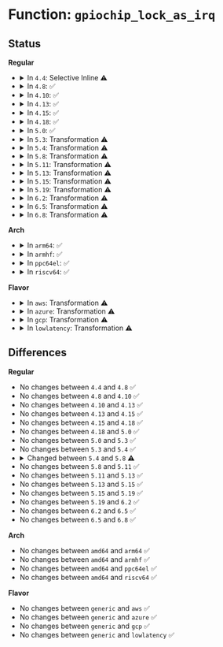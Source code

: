 # Function: <code>gpiochip_lock_as_irq</code>

## Status
<b>Regular</b>
<ul>
<li>
<details>
<summary>In <code>4.4</code>: Selective Inline ⚠️</summary>

```c
int gpiochip_lock_as_irq(struct gpio_chip *chip, unsigned int offset);
```

**Collision:** Unique Global

**Inline:** Selective

**Transformation:** False

**Instances:**

```
In drivers/gpio/gpiolib.c (ffffffff81424fc0)
Location: drivers/gpio/gpiolib.c:1618
Inline: True
Direct callers:
  - drivers/gpio/gpiolib.c:gpiochip_irq_reqres
  - drivers/gpio/gpiolib-sysfs.c:gpio_sysfs_request_irq
  - drivers/gpio/gpiolib-acpi.c:acpi_gpiochip_request_interrupt
```
**Symbols:**

```
ffffffff81424fc0-ffffffff81425014: gpiochip_lock_as_irq (STB_GLOBAL)
```
</details>
</li>
<li>
<details>
<summary>In <code>4.8</code>: ✅</summary>

```c
int gpiochip_lock_as_irq(struct gpio_chip *chip, unsigned int offset);
```

**Collision:** Unique Global

**Inline:** No

**Transformation:** False

**Instances:**

```
In drivers/gpio/gpiolib.c (ffffffff8146ddd0)
Location: drivers/gpio/gpiolib.c:2589
Inline: False
Direct callers:
  - drivers/gpio/gpiolib.c:gpiochip_irq_reqres
  - drivers/gpio/gpiolib-sysfs.c:gpio_sysfs_request_irq
  - drivers/gpio/gpiolib-acpi.c:acpi_gpiochip_request_interrupt
```
**Symbols:**

```
ffffffff8146ddd0-ffffffff8146de63: gpiochip_lock_as_irq (STB_GLOBAL)
```
</details>
</li>
<li>
<details>
<summary>In <code>4.10</code>: ✅</summary>

```c
int gpiochip_lock_as_irq(struct gpio_chip *chip, unsigned int offset);
```

**Collision:** Unique Global

**Inline:** No

**Transformation:** False

**Instances:**

```
In drivers/gpio/gpiolib.c (ffffffff8148fc90)
Location: drivers/gpio/gpiolib.c:2779
Inline: False
Direct callers:
  - drivers/gpio/gpiolib.c:gpiochip_irq_reqres
  - drivers/gpio/gpiolib-sysfs.c:gpio_sysfs_request_irq
  - drivers/gpio/gpiolib-acpi.c:acpi_gpiochip_request_interrupt
```
**Symbols:**

```
ffffffff8148fc90-ffffffff8148fd3f: gpiochip_lock_as_irq (STB_GLOBAL)
```
</details>
</li>
<li>
<details>
<summary>In <code>4.13</code>: ✅</summary>

```c
int gpiochip_lock_as_irq(struct gpio_chip *chip, unsigned int offset);
```

**Collision:** Unique Global

**Inline:** No

**Transformation:** False

**Instances:**

```
In drivers/gpio/gpiolib.c (ffffffff81499550)
Location: drivers/gpio/gpiolib.c:2776
Inline: False
Direct callers:
  - drivers/gpio/gpiolib.c:gpiochip_irq_reqres
  - drivers/gpio/gpiolib-sysfs.c:gpio_sysfs_request_irq
  - drivers/gpio/gpiolib-acpi.c:acpi_gpiochip_request_interrupt
```
**Symbols:**

```
ffffffff81499550-ffffffff814995fc: gpiochip_lock_as_irq (STB_GLOBAL)
```
</details>
</li>
<li>
<details>
<summary>In <code>4.15</code>: ✅</summary>

```c
int gpiochip_lock_as_irq(struct gpio_chip *chip, unsigned int offset);
```

**Collision:** Unique Global

**Inline:** No

**Transformation:** False

**Instances:**

```
In drivers/gpio/gpiolib.c (ffffffff814d7850)
Location: drivers/gpio/gpiolib.c:3047
Inline: False
Direct callers:
  - drivers/gpio/gpiolib.c:gpiochip_irq_reqres
  - drivers/gpio/gpiolib-sysfs.c:gpio_sysfs_request_irq
  - drivers/gpio/gpiolib-acpi.c:acpi_gpiochip_request_interrupt
```
**Symbols:**

```
ffffffff814d7850-ffffffff814d78ff: gpiochip_lock_as_irq (STB_GLOBAL)
```
</details>
</li>
<li>
<details>
<summary>In <code>4.18</code>: ✅</summary>

```c
int gpiochip_lock_as_irq(struct gpio_chip *chip, unsigned int offset);
```

**Collision:** Unique Global

**Inline:** No

**Transformation:** False

**Instances:**

```
In drivers/gpio/gpiolib.c (ffffffff81506a70)
Location: drivers/gpio/gpiolib.c:3239
Inline: False
Direct callers:
  - drivers/gpio/gpiolib.c:gpiochip_irq_reqres
  - drivers/gpio/gpiolib-sysfs.c:gpio_sysfs_request_irq
  - drivers/gpio/gpiolib-acpi.c:acpi_gpiochip_request_interrupt
```
**Symbols:**

```
ffffffff81506a70-ffffffff81506b23: gpiochip_lock_as_irq (STB_GLOBAL)
```
</details>
</li>
<li>
<details>
<summary>In <code>5.0</code>: ✅</summary>

```c
int gpiochip_lock_as_irq(struct gpio_chip *chip, unsigned int offset);
```

**Collision:** Unique Global

**Inline:** No

**Transformation:** False

**Instances:**

```
In drivers/gpio/gpiolib.c (ffffffff8151c5e0)
Location: drivers/gpio/gpiolib.c:3432
Inline: False
Direct callers:
  - drivers/gpio/gpiolib.c:gpiochip_reqres_irq
  - drivers/gpio/gpiolib-sysfs.c:gpio_sysfs_request_irq
  - drivers/gpio/gpiolib-acpi.c:acpi_gpiochip_alloc_event
```
**Symbols:**

```
ffffffff8151c5e0-ffffffff8151c6cc: gpiochip_lock_as_irq (STB_GLOBAL)
```
</details>
</li>
<li>
<details>
<summary>In <code>5.3</code>: Transformation ⚠️</summary>

```c
int gpiochip_lock_as_irq(struct gpio_chip *chip, unsigned int offset);
```

**Collision:** Unique Global

**Inline:** No

**Transformation:** True

**Instances:**

```
In drivers/gpio/gpiolib.c (0)
Location: drivers/gpio/gpiolib.c:3521
Inline: False
Direct callers:
  - drivers/gpio/gpiolib.c:gpiochip_reqres_irq
  - drivers/gpio/gpiolib.c:gpiochip_irq_domain_activate
  - drivers/gpio/gpiolib-sysfs.c:gpio_sysfs_request_irq
  - drivers/gpio/gpiolib-acpi.c:acpi_gpiochip_alloc_event
```
**Symbols:**

```
ffffffff8154ee1a-ffffffff8154ee6f: gpiochip_lock_as_irq.cold (STB_LOCAL)
ffffffff8154a8e0-ffffffff8154a97b: gpiochip_lock_as_irq (STB_GLOBAL)
```
</details>
</li>
<li>
<details>
<summary>In <code>5.4</code>: Transformation ⚠️</summary>

```c
int gpiochip_lock_as_irq(struct gpio_chip *chip, unsigned int offset);
```

**Collision:** Unique Global

**Inline:** No

**Transformation:** True

**Instances:**

```
In drivers/gpio/gpiolib.c (0)
Location: drivers/gpio/gpiolib.c:3875
Inline: False
Direct callers:
  - drivers/gpio/gpiolib.c:gpiochip_reqres_irq
  - drivers/gpio/gpiolib.c:gpiochip_irq_domain_activate
  - drivers/gpio/gpiolib-sysfs.c:gpio_sysfs_request_irq
  - drivers/gpio/gpiolib-acpi.c:acpi_gpiochip_alloc_event
```
**Symbols:**

```
ffffffff8157018a-ffffffff815701df: gpiochip_lock_as_irq.cold (STB_LOCAL)
ffffffff8156a290-ffffffff8156a32b: gpiochip_lock_as_irq (STB_GLOBAL)
```
</details>
</li>
<li>
<details>
<summary>In <code>5.8</code>: Transformation ⚠️</summary>

```c
int gpiochip_lock_as_irq(struct gpio_chip *gc, unsigned int offset);
```

**Collision:** Unique Global

**Inline:** No

**Transformation:** True

**Instances:**

```
In drivers/gpio/gpiolib.c (0)
Location: drivers/gpio/gpiolib.c:4281
Inline: False
Direct callers:
  - drivers/gpio/gpiolib.c:gpiochip_irq_reqres
  - drivers/gpio/gpiolib.c:gpiochip_irq_domain_activate
  - drivers/gpio/gpiolib-sysfs.c:gpio_sysfs_request_irq
  - drivers/gpio/gpiolib-acpi.c:acpi_gpiochip_alloc_event
```
**Symbols:**

```
ffffffff816144ff-ffffffff81614554: gpiochip_lock_as_irq.cold (STB_LOCAL)
ffffffff8160f6b0-ffffffff8160f754: gpiochip_lock_as_irq (STB_GLOBAL)
```
</details>
</li>
<li>
<details>
<summary>In <code>5.11</code>: Transformation ⚠️</summary>

```c
int gpiochip_lock_as_irq(struct gpio_chip *gc, unsigned int offset);
```

**Collision:** Unique Global

**Inline:** No

**Transformation:** True

**Instances:**

```
In drivers/gpio/gpiolib.c (0)
Location: drivers/gpio/gpiolib.c:3105
Inline: False
Direct callers:
  - drivers/gpio/gpiolib.c:gpiochip_irq_reqres
  - drivers/gpio/gpiolib.c:gpiochip_irq_domain_activate
  - drivers/gpio/gpiolib-sysfs.c:gpio_sysfs_request_irq
  - drivers/gpio/gpiolib-acpi.c:acpi_gpiochip_alloc_event
```
**Symbols:**

```
ffffffff81bf5c15-ffffffff81bf5c6a: gpiochip_lock_as_irq.cold (STB_LOCAL)
ffffffff81635270-ffffffff81635318: gpiochip_lock_as_irq (STB_GLOBAL)
```
</details>
</li>
<li>
<details>
<summary>In <code>5.13</code>: Transformation ⚠️</summary>

```c
int gpiochip_lock_as_irq(struct gpio_chip *gc, unsigned int offset);
```

**Collision:** Unique Global

**Inline:** No

**Transformation:** True

**Instances:**

```
In drivers/gpio/gpiolib.c (0)
Location: drivers/gpio/gpiolib.c:3082
Inline: False
Direct callers:
  - drivers/gpio/gpiolib.c:gpiochip_irq_reqres
  - drivers/gpio/gpiolib.c:gpiochip_irq_domain_activate
  - drivers/gpio/gpiolib-sysfs.c:gpio_sysfs_request_irq
  - drivers/gpio/gpiolib-acpi.c:acpi_gpiochip_alloc_event
```
**Symbols:**

```
ffffffff81be7b03-ffffffff81be7b58: gpiochip_lock_as_irq.cold (STB_LOCAL)
ffffffff81618d10-ffffffff81618db8: gpiochip_lock_as_irq (STB_GLOBAL)
```
</details>
</li>
<li>
<details>
<summary>In <code>5.15</code>: Transformation ⚠️</summary>

```c
int gpiochip_lock_as_irq(struct gpio_chip *gc, unsigned int offset);
```

**Collision:** Unique Global

**Inline:** No

**Transformation:** True

**Instances:**

```
In drivers/gpio/gpiolib.c (0)
Location: drivers/gpio/gpiolib.c:3141
Inline: False
Direct callers:
  - drivers/gpio/gpiolib.c:gpiochip_irq_reqres
  - drivers/gpio/gpiolib.c:gpiochip_irq_domain_activate
  - drivers/gpio/gpiolib-sysfs.c:gpio_sysfs_request_irq
  - drivers/gpio/gpiolib-acpi.c:acpi_gpiochip_alloc_event
```
**Symbols:**

```
ffffffff81ce160d-ffffffff81ce1677: gpiochip_lock_as_irq.cold (STB_LOCAL)
ffffffff81688250-ffffffff81688312: gpiochip_lock_as_irq (STB_GLOBAL)
```
</details>
</li>
<li>
<details>
<summary>In <code>5.19</code>: Transformation ⚠️</summary>

```c
int gpiochip_lock_as_irq(struct gpio_chip *gc, unsigned int offset);
```

**Collision:** Unique Global

**Inline:** No

**Transformation:** True

**Instances:**

```
In drivers/gpio/gpiolib.c (0)
Location: drivers/gpio/gpiolib.c:3262
Inline: False
Direct callers:
  - drivers/gpio/gpiolib.c:gpiochip_irq_reqres
  - drivers/gpio/gpiolib.c:gpiochip_irq_domain_activate
  - drivers/gpio/gpiolib-sysfs.c:gpio_sysfs_request_irq
  - drivers/gpio/gpiolib-acpi.c:acpi_gpiochip_alloc_event
```
**Symbols:**

```
ffffffff81ea7c3f-ffffffff81ea7ca9: gpiochip_lock_as_irq.cold (STB_LOCAL)
ffffffff817a3f90-ffffffff817a4064: gpiochip_lock_as_irq (STB_GLOBAL)
```
</details>
</li>
<li>
<details>
<summary>In <code>6.2</code>: Transformation ⚠️</summary>

```c
int gpiochip_lock_as_irq(struct gpio_chip *gc, unsigned int offset);
```

**Collision:** Unique Global

**Inline:** No

**Transformation:** True

**Instances:**

```
In drivers/gpio/gpiolib.c (0)
Location: drivers/gpio/gpiolib.c:3332
Inline: False
Direct callers:
  - drivers/gpio/gpiolib.c:gpiochip_reqres_irq
  - drivers/gpio/gpiolib.c:gpiochip_irq_domain_activate
  - drivers/gpio/gpiolib-sysfs.c:gpio_sysfs_request_irq
  - drivers/gpio/gpiolib-acpi.c:acpi_gpiochip_alloc_event
```
**Symbols:**

```
ffffffff8208e4d7-ffffffff8208e4ec: gpiochip_lock_as_irq.cold (STB_LOCAL)
ffffffff818bb920-ffffffff818bba33: gpiochip_lock_as_irq (STB_GLOBAL)
```
</details>
</li>
<li>
<details>
<summary>In <code>6.5</code>: Transformation ⚠️</summary>

```c
int gpiochip_lock_as_irq(struct gpio_chip *gc, unsigned int offset);
```

**Collision:** Unique Global

**Inline:** No

**Transformation:** True

**Instances:**

```
In drivers/gpio/gpiolib.c (0)
Location: drivers/gpio/gpiolib.c:3373
Inline: False
Direct callers:
  - drivers/gpio/gpiolib.c:gpiochip_reqres_irq
  - drivers/gpio/gpiolib.c:gpiochip_irq_domain_activate
  - drivers/gpio/gpiolib-sysfs.c:gpio_sysfs_request_irq
  - drivers/gpio/gpiolib-acpi.c:acpi_gpiochip_alloc_event
```
**Symbols:**

```
ffffffff8210e7ac-ffffffff8210e7c1: gpiochip_lock_as_irq.cold (STB_LOCAL)
ffffffff818feb40-ffffffff818fec53: gpiochip_lock_as_irq (STB_GLOBAL)
```
</details>
</li>
<li>
<details>
<summary>In <code>6.8</code>: Transformation ⚠️</summary>

```c
int gpiochip_lock_as_irq(struct gpio_chip *gc, unsigned int offset);
```

**Collision:** Unique Global

**Inline:** No

**Transformation:** True

**Instances:**

```
In drivers/gpio/gpiolib.c (0)
Location: drivers/gpio/gpiolib.c:3566
Inline: False
Direct callers:
  - drivers/gpio/gpiolib.c:gpiochip_reqres_irq
  - drivers/gpio/gpiolib.c:gpiochip_irq_domain_activate
  - drivers/gpio/gpiolib-sysfs.c:gpio_sysfs_request_irq
  - drivers/gpio/gpiolib-acpi.c:acpi_gpiochip_alloc_event
```
**Symbols:**

```
ffffffff821ec3f1-ffffffff821ec406: gpiochip_lock_as_irq.cold (STB_LOCAL)
ffffffff819461e0-ffffffff81946315: gpiochip_lock_as_irq (STB_GLOBAL)
```
</details>
</li>
</ul>
<b>Arch</b>
<ul>
<li>
<details>
<summary>In <code>arm64</code>: ✅</summary>

```c
int gpiochip_lock_as_irq(struct gpio_chip *chip, unsigned int offset);
```

**Collision:** Unique Global

**Inline:** No

**Transformation:** False

**Instances:**

```
In drivers/gpio/gpiolib.c (ffff8000106c1e40)
Location: drivers/gpio/gpiolib.c:3875
Inline: False
Direct callers:
  - drivers/pinctrl/qcom/pinctrl-msm.c:msm_gpio_irq_reqres
  - drivers/pinctrl/sunxi/pinctrl-sunxi.c:sunxi_pinctrl_irq_request_resources
  - drivers/pinctrl/mediatek/mtk-eint.c:mtk_eint_irq_request_resources
  - drivers/gpio/gpiolib.c:gpiochip_reqres_irq
  - drivers/gpio/gpiolib.c:gpiochip_irq_domain_activate
  - drivers/gpio/gpiolib-sysfs.c:gpio_sysfs_request_irq
  - drivers/gpio/gpiolib-sysfs.c:gpio_sysfs_request_irq
  - drivers/gpio/gpiolib-acpi.c:acpi_gpiochip_alloc_event
```
**Symbols:**

```
ffff8000106c1e40-ffff8000106c1f88: gpiochip_lock_as_irq (STB_GLOBAL)
```
</details>
</li>
<li>
<details>
<summary>In <code>armhf</code>: ✅</summary>

```c
int gpiochip_lock_as_irq(struct gpio_chip *chip, unsigned int offset);
```

**Collision:** Unique Global

**Inline:** No

**Transformation:** False

**Instances:**

```
In drivers/gpio/gpiolib.c (c085d79c)
Location: drivers/gpio/gpiolib.c:3875
Inline: False
Direct callers:
  - drivers/pinctrl/qcom/pinctrl-msm.c:msm_gpio_irq_reqres
  - drivers/pinctrl/samsung/pinctrl-exynos.c:exynos_irq_request_resources
  - drivers/pinctrl/mediatek/mtk-eint.c:mtk_eint_irq_request_resources
  - drivers/gpio/gpiolib.c:gpiochip_reqres_irq
  - drivers/gpio/gpiolib.c:gpiochip_irq_domain_activate
  - drivers/gpio/gpiolib-sysfs.c:gpio_sysfs_request_irq
  - drivers/gpio/gpio-tegra.c:tegra_gpio_irq_set_type
```
**Symbols:**

```
c085d79c-c085d8a0: gpiochip_lock_as_irq (STB_GLOBAL)
```
</details>
</li>
<li>
<details>
<summary>In <code>ppc64el</code>: ✅</summary>

```c
int gpiochip_lock_as_irq(struct gpio_chip *chip, unsigned int offset);
```

**Collision:** Unique Global

**Inline:** No

**Transformation:** False

**Instances:**

```
In drivers/gpio/gpiolib.c (c000000000839ce0)
Location: drivers/gpio/gpiolib.c:3875
Inline: False
Direct callers:
  - drivers/gpio/gpiolib.c:gpiochip_reqres_irq
  - drivers/gpio/gpiolib.c:gpiochip_irq_domain_activate
  - drivers/gpio/gpiolib-sysfs.c:gpio_sysfs_request_irq
  - drivers/gpio/gpiolib-sysfs.c:gpio_sysfs_request_irq
```
**Symbols:**

```
c000000000839ce0-c000000000839e70: gpiochip_lock_as_irq (STB_GLOBAL)
```
</details>
</li>
<li>
<details>
<summary>In <code>riscv64</code>: ✅</summary>

```c
int gpiochip_lock_as_irq(struct gpio_chip *chip, unsigned int offset);
```

**Collision:** Unique Global

**Inline:** No

**Transformation:** False

**Instances:**

```
In drivers/gpio/gpiolib.c (ffffffe0004a47a0)
Location: drivers/gpio/gpiolib.c:3875
Inline: False
Direct callers:
  - drivers/gpio/gpiolib.c:gpiochip_reqres_irq
  - drivers/gpio/gpiolib.c:gpiochip_irq_domain_activate
  - drivers/gpio/gpiolib-sysfs.c:gpio_sysfs_request_irq
```
**Symbols:**

```
ffffffe0004a47a0-ffffffe0004a489a: gpiochip_lock_as_irq (STB_GLOBAL)
```
</details>
</li>
</ul>
<b>Flavor</b>
<ul>
<li>
<details>
<summary>In <code>aws</code>: Transformation ⚠️</summary>

```c
int gpiochip_lock_as_irq(struct gpio_chip *chip, unsigned int offset);
```

**Collision:** Unique Global

**Inline:** No

**Transformation:** True

**Instances:**

```
In drivers/gpio/gpiolib.c (0)
Location: drivers/gpio/gpiolib.c:3875
Inline: False
Direct callers:
  - drivers/gpio/gpiolib.c:gpiochip_reqres_irq
  - drivers/gpio/gpiolib.c:gpiochip_irq_domain_activate
  - drivers/gpio/gpiolib-sysfs.c:gpio_sysfs_request_irq
  - drivers/gpio/gpiolib-acpi.c:acpi_gpiochip_alloc_event
```
**Symbols:**

```
ffffffff8156594a-ffffffff8156599f: gpiochip_lock_as_irq.cold (STB_LOCAL)
ffffffff8155fa50-ffffffff8155faeb: gpiochip_lock_as_irq (STB_GLOBAL)
```
</details>
</li>
<li>
<details>
<summary>In <code>azure</code>: Transformation ⚠️</summary>

```c
int gpiochip_lock_as_irq(struct gpio_chip *chip, unsigned int offset);
```

**Collision:** Unique Global

**Inline:** No

**Transformation:** True

**Instances:**

```
In drivers/gpio/gpiolib.c (0)
Location: drivers/gpio/gpiolib.c:3875
Inline: False
Direct callers:
  - drivers/gpio/gpiolib.c:gpiochip_reqres_irq
  - drivers/gpio/gpiolib.c:gpiochip_irq_domain_activate
  - drivers/gpio/gpiolib-sysfs.c:gpio_sysfs_request_irq
  - drivers/gpio/gpiolib-acpi.c:acpi_gpiochip_alloc_event
```
**Symbols:**

```
ffffffff8155679a-ffffffff815567ef: gpiochip_lock_as_irq.cold (STB_LOCAL)
ffffffff815508a0-ffffffff8155093b: gpiochip_lock_as_irq (STB_GLOBAL)
```
</details>
</li>
<li>
<details>
<summary>In <code>gcp</code>: Transformation ⚠️</summary>

```c
int gpiochip_lock_as_irq(struct gpio_chip *chip, unsigned int offset);
```

**Collision:** Unique Global

**Inline:** No

**Transformation:** True

**Instances:**

```
In drivers/gpio/gpiolib.c (0)
Location: drivers/gpio/gpiolib.c:3875
Inline: False
Direct callers:
  - drivers/gpio/gpiolib.c:gpiochip_reqres_irq
  - drivers/gpio/gpiolib.c:gpiochip_irq_domain_activate
  - drivers/gpio/gpiolib-sysfs.c:gpio_sysfs_request_irq
  - drivers/gpio/gpiolib-acpi.c:acpi_gpiochip_alloc_event
```
**Symbols:**

```
ffffffff815644ba-ffffffff8156450f: gpiochip_lock_as_irq.cold (STB_LOCAL)
ffffffff8155e5c0-ffffffff8155e65b: gpiochip_lock_as_irq (STB_GLOBAL)
```
</details>
</li>
<li>
<details>
<summary>In <code>lowlatency</code>: Transformation ⚠️</summary>

```c
int gpiochip_lock_as_irq(struct gpio_chip *chip, unsigned int offset);
```

**Collision:** Unique Global

**Inline:** No

**Transformation:** True

**Instances:**

```
In drivers/gpio/gpiolib.c (0)
Location: drivers/gpio/gpiolib.c:3875
Inline: False
Direct callers:
  - drivers/gpio/gpiolib.c:gpiochip_reqres_irq
  - drivers/gpio/gpiolib.c:gpiochip_irq_domain_activate
  - drivers/gpio/gpiolib-sysfs.c:gpio_sysfs_request_irq
  - drivers/gpio/gpiolib-acpi.c:acpi_gpiochip_alloc_event
```
**Symbols:**

```
ffffffff8157e3da-ffffffff8157e42f: gpiochip_lock_as_irq.cold (STB_LOCAL)
ffffffff81578450-ffffffff815784eb: gpiochip_lock_as_irq (STB_GLOBAL)
```
</details>
</li>
</ul>

## Differences
<b>Regular</b>
<ul>
<li>
No changes between <code>4.4</code> and <code>4.8</code> ✅
</li>
<li>
No changes between <code>4.8</code> and <code>4.10</code> ✅
</li>
<li>
No changes between <code>4.10</code> and <code>4.13</code> ✅
</li>
<li>
No changes between <code>4.13</code> and <code>4.15</code> ✅
</li>
<li>
No changes between <code>4.15</code> and <code>4.18</code> ✅
</li>
<li>
No changes between <code>4.18</code> and <code>5.0</code> ✅
</li>
<li>
No changes between <code>5.0</code> and <code>5.3</code> ✅
</li>
<li>
No changes between <code>5.3</code> and <code>5.4</code> ✅
</li>
<li>
<details>
<summary>Changed between <code>5.4</code> and <code>5.8</code> ⚠️</summary>
<ul>
<li>
<b>Param added. </b>
<code>struct gpio_chip *gc</code>
</li>
<li>
<b>Param removed. </b>
<code>struct gpio_chip *chip</code>
</li>
</ul>
</details>
</li>
<li>
No changes between <code>5.8</code> and <code>5.11</code> ✅
</li>
<li>
No changes between <code>5.11</code> and <code>5.13</code> ✅
</li>
<li>
No changes between <code>5.13</code> and <code>5.15</code> ✅
</li>
<li>
No changes between <code>5.15</code> and <code>5.19</code> ✅
</li>
<li>
No changes between <code>5.19</code> and <code>6.2</code> ✅
</li>
<li>
No changes between <code>6.2</code> and <code>6.5</code> ✅
</li>
<li>
No changes between <code>6.5</code> and <code>6.8</code> ✅
</li>
</ul>
<b>Arch</b>
<ul>
<li>
No changes between <code>amd64</code> and <code>arm64</code> ✅
</li>
<li>
No changes between <code>amd64</code> and <code>armhf</code> ✅
</li>
<li>
No changes between <code>amd64</code> and <code>ppc64el</code> ✅
</li>
<li>
No changes between <code>amd64</code> and <code>riscv64</code> ✅
</li>
</ul>
<b>Flavor</b>
<ul>
<li>
No changes between <code>generic</code> and <code>aws</code> ✅
</li>
<li>
No changes between <code>generic</code> and <code>azure</code> ✅
</li>
<li>
No changes between <code>generic</code> and <code>gcp</code> ✅
</li>
<li>
No changes between <code>generic</code> and <code>lowlatency</code> ✅
</li>
</ul>
